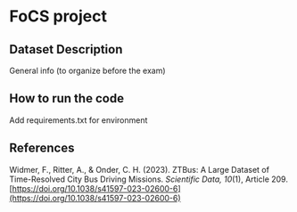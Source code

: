 # FoCS project

## Dataset Description

General info (to organize before the exam)


## How to run the code

Add requirements.txt for environment

## References

Widmer, F., Ritter, A., & Onder, C. H. (2023). ZTBus: A Large Dataset of Time-Resolved City Bus Driving Missions. *Scientific Data, 10*(1), Article 209. [https://doi.org/10.1038/s41597-023-02600-6](https://doi.org/10.1038/s41597-023-02600-6)
